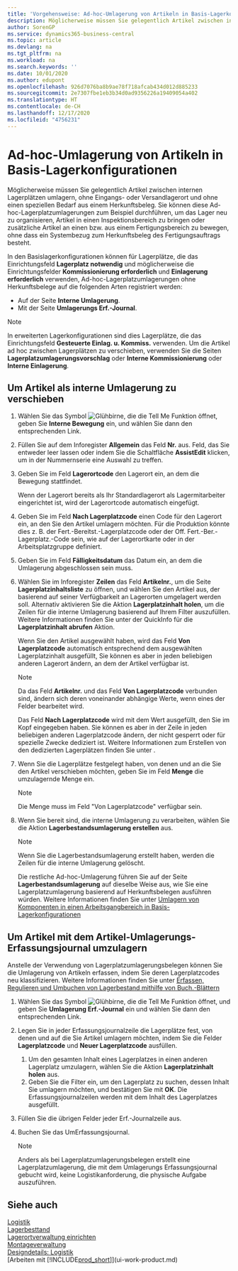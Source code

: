 ```yaml
---
title: 'Vorgehensweise: Ad-hoc-Umlagerung von Artikeln in Basis-Lagerkonfigurationen | Microsoft Docs'
description: Möglicherweise müssen Sie gelegentlich Artikel zwischen internen Lagerplätzen umlagern, ohne Eingangs- oder Versandlagerort und ohne einen speziellen Bedarf aus einem Herkunftsbeleg. Sie können diese Ad-hoc-Lagerplatzumlagerungen zum Beispiel durchführen, um das Lager neu zu organisieren, Artikel in einen Inspektionsbereich zu bringen oder zusätzliche Artikel an einen bzw. aus einem Fertigungsbereich zu bewegen, ohne dass ein Systembezug zum Herkunftsbeleg des Fertigungsauftrags besteht.
author: SorenGP
ms.service: dynamics365-business-central
ms.topic: article
ms.devlang: na
ms.tgt_pltfrm: na
ms.workload: na
ms.search.keywords: ''
ms.date: 10/01/2020
ms.author: edupont
ms.openlocfilehash: 926d7076ba8b9ae78f718afcab434d012d885233
ms.sourcegitcommit: 2e7307fbe1eb3b34d0ad9356226a19409054a402
ms.translationtype: HT
ms.contentlocale: de-CH
ms.lasthandoff: 12/17/2020
ms.locfileid: "4756231"
---
```

# <a name="move-items-ad-hoc-in-basic-warehouse-configurations"></a>Ad-hoc-Umlagerung von Artikeln in Basis-Lagerkonfigurationen
Möglicherweise müssen Sie gelegentlich Artikel zwischen internen Lagerplätzen umlagern, ohne Eingangs- oder Versandlagerort und ohne einen speziellen Bedarf aus einem Herkunftsbeleg. Sie können diese Ad-hoc-Lagerplatzumlagerungen zum Beispiel durchführen, um das Lager neu zu organisieren, Artikel in einen Inspektionsbereich zu bringen oder zusätzliche Artikel an einen bzw. aus einem Fertigungsbereich zu bewegen, ohne dass ein Systembezug zum Herkunftsbeleg des Fertigungsauftrags besteht.  

In den Basislagerkonfigurationen können für Lagerplätze, die das Einrichtungsfeld **Lagerplatz notwendig** und möglicherweise die Einrichtungsfelder **Kommissionierung erforderlich** und **Einlagerung erforderlich** verwenden, Ad-hoc-Lagerplatzumlagerungen ohne Herkunftsbelege auf die folgenden Arten registriert werden:  

- Auf der Seite **Interne Umlagerung**.  
- Mit der Seite **Umlagerungs Erf.-Journal**.  

> [!NOTE]  
>  In erweiterten Lagerkonfigurationen sind dies Lagerplätze, die das Einrichtungsfeld **Gesteuerte Einlag. u. Kommiss.** verwenden. Um die Artikel ad hoc zwischen Lagerplätzen zu verschieben, verwenden Sie die Seiten **Lagerplatzumlagerungsvorschlag** oder **Interne Kommissionierung** oder **Interne Einlagerung**.  

## <a name="to-move-items-as-an-internal-movement"></a>Um Artikel als interne Umlagerung zu verschieben  
1.  Wählen Sie das Symbol ![Glühbirne, die die Tell Me Funktion öffnet](media/ui-search/search_small.png "Tell Me-Funktion"), geben Sie **Interne Bewegung** ein, und wählen Sie dann den entsprechenden Link.  
2.  Füllen Sie auf dem Inforegister **Allgemein** das Feld **Nr.** aus. Feld, das Sie entweder leer lassen oder indem Sie die Schaltfläche **AssistEdit** klicken, um in der Nummernserie eine Auswahl zu treffen.  
3.  Geben Sie im Feld **Lagerortcode** den Lagerort ein, an dem die Bewegung stattfindet.  

    Wenn der Lagerort bereits als Ihr Standardlagerort als Lagermitarbeiter eingerichtet ist, wird der Lagerortcode automatisch eingefügt.  
4.  Geben Sie im Feld **Nach Lagerplatzcode** einen Code für den Lagerort ein, an den Sie den Artikel umlagern möchten. Für die Produktion könnte dies z. B. der Fert.-Bereitst.-Lagerplatzcode oder der Off. Fert.-Ber.-Lagerplatz.-Code sein, wie auf der Lagerortkarte oder in der Arbeitsplatzgruppe definiert.  
5.  Geben Sie im Feld **Fälligkeitsdatum** das Datum ein, an dem die Umlagerung abgeschlossen sein muss.  
6.  Wählen Sie im Inforegister **Zeilen** das Feld **Artikelnr.**, um die Seite **Lagerplatzinhaltsliste** zu öffnen, und wählen Sie den Artikel aus, der basierend auf seiner Verfügbarkeit an Lagerorten umgelagert werden soll. Alternativ aktivieren Sie die Aktion **Lagerplatzinhalt holen**, um die Zeilen für die interne Umlagerung basierend auf Ihrem Filter auszufüllen. Weitere Informationen finden Sie unter der QuickInfo für die **Lagerplatzinhalt abrufen** Aktion.   

    Wenn Sie den Artikel ausgewählt haben, wird das Feld **Von Lagerplatzcode** automatisch entsprechend dem ausgewählten Lagerplatzinhalt ausgefüllt, Sie können es aber in jeden beliebigen anderen Lagerort ändern, an dem der Artikel verfügbar ist.  

    > [!NOTE]  
    >  Da das Feld **Artikelnr.** und das Feld **Von Lagerplatzcode** verbunden sind, ändern sich deren voneinander abhängige Werte, wenn eines der Felder bearbeitet wird.  

    Das Feld **Nach Lagerplatzcode** wird mit dem Wert ausgefüllt, den Sie im Kopf eingegeben haben. Sie können es aber in der Zeile in jeden beliebigen anderen Lagerplatzcode ändern, der nicht gesperrt oder für spezielle Zwecke dediziert ist. Weitere Informationen zum Erstellen von den dedizierten Lagerplätzen finden Sie unter .  
7.  Wenn Sie die Lagerplätze festgelegt haben, von denen und an die Sie den Artikel verschieben möchten, geben Sie im Feld **Menge** die umzulagernde Menge ein.  

    > [!NOTE]  
    >  Die Menge muss im Feld "Von Lagerplatzcode" verfügbar sein.  

8.  Wenn Sie bereit sind, die interne Umlagerung zu verarbeiten, wählen Sie die Aktion **Lagerbestandsumlagerung erstellen** aus.  

    > [!NOTE]  
    >  Wenn Sie die Lagerbestandsumlagerung erstellt haben, werden die Zeilen für die interne Umlagerung gelöscht.  

    Die restliche Ad-hoc-Umlagerung führen Sie auf der Seite **Lagerbestandsumlagerung** auf dieselbe Weise aus, wie Sie eine Lagerplatzumlagerung basierend auf Herkunftsbelegen ausführen würden. Weitere Informationen finden Sie unter [Umlagern von Komponenten in einen Arbeitsgangbereich in Basis-Lagerkonfigurationen](warehouse-how-to-move-components-to-an-operation-area-in-basic-warehousing.md)  

## <a name="to-move-items-with-the-item-reclassification-journal"></a>Um Artikel mit dem Artikel-Umlagerungs-Erfassungsjournal umzulagern
Anstelle der Verwendung von Lagerplatzumlagerungsbelegen können Sie die Umlagerung von Artikeln erfassen, indem Sie deren Lagerplatzcodes neu klassifizieren. Weitere Informationen finden Sie unter [Erfassen, Regulieren und Umbuchen von Lagerbestand mithilfe von Buch.-Blättern](inventory-how-count-adjust-reclassify.md)   
1.  Wählen Sie das Symbol ![Glühbirne, die die Tell Me Funktion öffnet](media/ui-search/search_small.png "Tell Me-Funktion"), und geben Sie **Umlagerung Erf.-Journal** ein und wählen Sie dann den entsprechenden Link.  
2.  Legen Sie in jeder Erfassungsjournalzeile die Lagerplätze fest, von denen und auf die Sie Artikel umlagern möchten, indem Sie die Felder **Lagerplatzcode** und **Neuer Lagerplatzcode** ausfüllen.  

    1.  Um den gesamten Inhalt eines Lagerplatzes in einen anderen Lagerplatz umzulagern, wählen Sie die Aktion **Lagerplatzinhalt holen** aus.  
    2.  Geben Sie die Filter ein, um den Lagerplatz zu suchen, dessen Inhalt Sie umlagern möchten, und bestätigen Sie mit **OK**. Die Erfassungsjournalzeilen werden mit dem Inhalt des Lagerplatzes ausgefüllt.  
3.  Füllen Sie die übrigen Felder jeder Erf.-Journalzeile aus.   
4.  Buchen Sie das UmErfassungsjournal.  

    > [!NOTE]  
    >  Anders als bei Lagerplatzumlagerungsbelegen erstellt eine Lagerplatzumlagerung, die mit dem Umlagerungs Erfassungsjournal gebucht wird, keine Logistikanforderung, die physische Aufgabe auszuführen.  

## <a name="see-also"></a>Siehe auch  
[Logistik](warehouse-manage-warehouse.md)  
[Lagerbesttand](inventory-manage-inventory.md)  
[Lagerortverwaltung einrichten](warehouse-setup-warehouse.md)     
[Montageverwaltung](assembly-assemble-items.md)    
[Designdetails: Logistik](design-details-warehouse-management.md)  
[Arbeiten mit [!INCLUDE[prod_short](includes/prod_short.md)]](ui-work-product.md)
